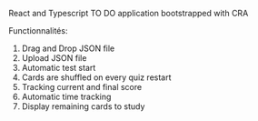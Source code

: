 React and Typescript TO DO application bootstrapped with CRA

Functionnalités:
1. Drag and Drop JSON file
2. Upload JSON file
3. Automatic test start
4. Cards are shuffled on every quiz restart
5. Tracking current and final score
6. Automatic time tracking
7. Display remaining cards to study